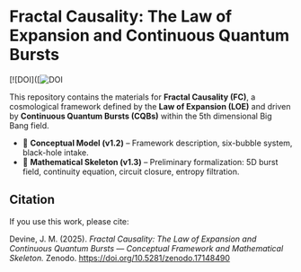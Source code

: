 # Fractal Causality: The Law of Expansion and Continuous Quantum Bursts  

[![DOI]([![DOI]([![DOI](https://zenodo.org/badge/DOI/10.5281/zenodo.17180456.svg)](https://doi.org/10.5281/zenodo.17180456))  

This repository contains the materials for **Fractal Causality (FC)**, a cosmological framework defined by the **Law of Expansion (LOE)** and driven by **Continuous Quantum Bursts (CQBs)** within the 5th dimensional Big Bang field.  

- 📄 **Conceptual Model (v1.2)** – Framework description, six-bubble system, black-hole intake.  
- 📄 **Mathematical Skeleton (v1.3)** – Preliminary formalization: 5D burst field, continuity equation, circuit closure, entropy filtration.  

## Citation
If you use this work, please cite:  

Devine, J. M. (2025). *Fractal Causality: The Law of Expansion and Continuous Quantum Bursts — Conceptual Framework and Mathematical Skeleton.* Zenodo. https://doi.org/10.5281/zenodo.17148490

